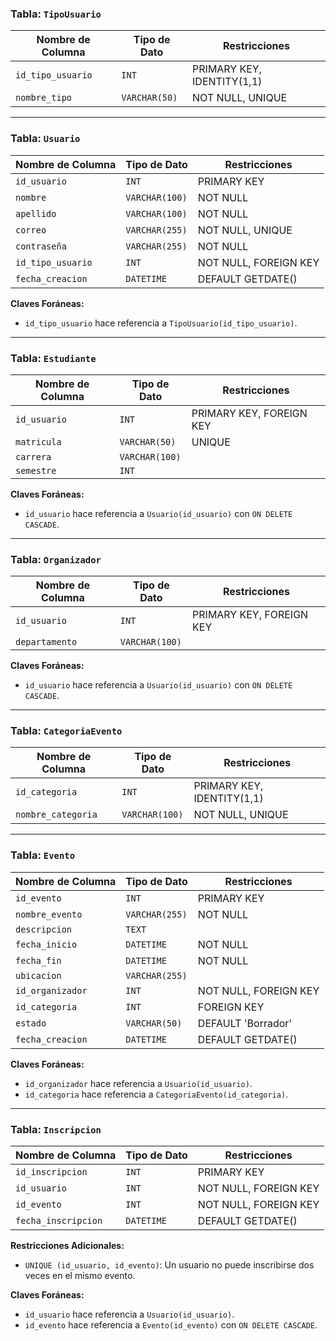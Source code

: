 ### Tabla: `TipoUsuario`


| Nombre de Columna | Tipo de Dato | Restricciones |
|-------------------|--------------|---------------|
| `id_tipo_usuario` | `INT`        | PRIMARY KEY, IDENTITY(1,1) |
| `nombre_tipo`     | `VARCHAR(50)`| NOT NULL, UNIQUE |

---

### Tabla: `Usuario`


| Nombre de Columna | Tipo de Dato | Restricciones |
|-------------------|---------------|---------------|
| `id_usuario`      | `INT`         | PRIMARY KEY |
| `nombre`          | `VARCHAR(100)`| NOT NULL |
| `apellido`        | `VARCHAR(100)`| NOT NULL |
| `correo`          | `VARCHAR(255)`| NOT NULL, UNIQUE |
| `contraseña`      | `VARCHAR(255)`| NOT NULL |
| `id_tipo_usuario` | `INT`         | NOT NULL, FOREIGN KEY |
| `fecha_creacion`  | `DATETIME`    | DEFAULT GETDATE() |

**Claves Foráneas:**
- `id_tipo_usuario` hace referencia a `TipoUsuario(id_tipo_usuario)`.

---

### Tabla: `Estudiante`

| Nombre de Columna | Tipo de Dato | Restricciones |
|-------------------|---------------|---------------|
| `id_usuario`      | `INT`         | PRIMARY KEY, FOREIGN KEY |
| `matricula`       | `VARCHAR(50)` | UNIQUE |
| `carrera`         | `VARCHAR(100)`| |
| `semestre`        | `INT`         | |

**Claves Foráneas:**
- `id_usuario` hace referencia a `Usuario(id_usuario)` con `ON DELETE CASCADE`.

---

### Tabla: `Organizador`


| Nombre de Columna | Tipo de Dato | Restricciones |
|-------------------|---------------|---------------|
| `id_usuario`      | `INT`         | PRIMARY KEY, FOREIGN KEY |
| `departamento`    | `VARCHAR(100)`| |

**Claves Foráneas:**
- `id_usuario` hace referencia a `Usuario(id_usuario)` con `ON DELETE CASCADE`.

---

### Tabla: `CategoriaEvento`


| Nombre de Columna | Tipo de Dato | Restricciones |
|-------------------|---------------|---------------|
| `id_categoria`    | `INT`         | PRIMARY KEY, IDENTITY(1,1) |
| `nombre_categoria`| `VARCHAR(100)`| NOT NULL, UNIQUE |

---

### Tabla: `Evento`


| Nombre de Columna | Tipo de Dato | Restricciones |
|-------------------|---------------|---------------|
| `id_evento`       | `INT`         | PRIMARY KEY |
| `nombre_evento`   | `VARCHAR(255)`| NOT NULL |
| `descripcion`     | `TEXT`        | |
| `fecha_inicio`    | `DATETIME`    | NOT NULL |
| `fecha_fin`       | `DATETIME`    | NOT NULL |
| `ubicacion`       | `VARCHAR(255)`| |
| `id_organizador`  | `INT`         | NOT NULL, FOREIGN KEY |
| `id_categoria`    | `INT`         | FOREIGN KEY |
| `estado`          | `VARCHAR(50)` | DEFAULT 'Borrador' |
| `fecha_creacion`  | `DATETIME`    | DEFAULT GETDATE() |

**Claves Foráneas:**
- `id_organizador` hace referencia a `Usuario(id_usuario)`.
- `id_categoria` hace referencia a `CategoriaEvento(id_categoria)`.

---

### Tabla: `Inscripcion`

| Nombre de Columna | Tipo de Dato | Restricciones |
|-------------------|---------------|---------------|
| `id_inscripcion`  | `INT`         | PRIMARY KEY |
| `id_usuario`      | `INT`         | NOT NULL, FOREIGN KEY |
| `id_evento`       | `INT`         | NOT NULL, FOREIGN KEY |
| `fecha_inscripcion`| `DATETIME`    | DEFAULT GETDATE() |

**Restricciones Adicionales:**
- `UNIQUE (id_usuario, id_evento)`: Un usuario no puede inscribirse dos veces en el mismo evento.

**Claves Foráneas:**
- `id_usuario` hace referencia a `Usuario(id_usuario)`.
- `id_evento` hace referencia a `Evento(id_evento)` con `ON DELETE CASCADE`.
